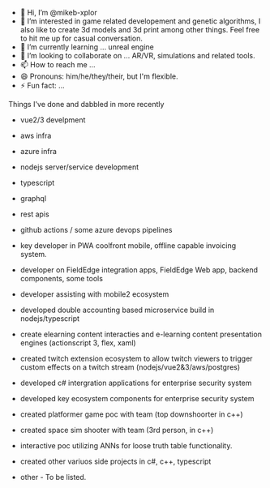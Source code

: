 - 👋 Hi, I’m @mikeb-xplor
- 👀 I’m interested in game related developement and genetic algorithms, I also like to create 3d models and 3d print among other things. Feel free to hit me up for casual conversation.
- 🌱 I’m currently learning ... unreal engine
- 💞️ I’m looking to collaborate on ... AR/VR, simulations and related tools.
- 📫 How to reach me ...
- 😄 Pronouns:  him/he/they/their, but I'm flexible.
- ⚡ Fun fact: ...

<!---
mikeb-xplor/mikeb-xplor is a ✨ special ✨ repository because its `README.md` (this file) appears on your GitHub profile.
You can click the Preview link to take a look at your changes.
--->
Things I've done and dabbled in more recently
- vue2/3 develpment
- aws infra
- azure infra
- nodejs server/service development
- typescript
- graphql
- rest apis
- github actions / some azure devops pipelines
- key developer in PWA coolfront mobile, offline capable invoicing system.
- developer on FieldEdge integration apps, FieldEdge Web app, backend components, some tools
- developer assisting with mobile2 ecosystem

- developed double accounting based microservice build in nodejs/typescript
- create elearning content interacties and e-learning content presentation engines (actionscript 3, flex, xaml)
- created twitch extension ecosystem to allow twitch viewers to trigger custom effects on a twitch stream (nodejs/vue2&3/aws/postgres)
- developed c# intergration applications for enterprise security system
- developed key ecosystem components for enterprise security system

- created platformer game poc with team (top downshoorter in c++)
- created space sim shooter with team (3rd person, in c++)
- interactive poc utilizing ANNs for loose truth table functionality.
- created other variuos side projects in c#, c++, typescript
- other - To be listed.

